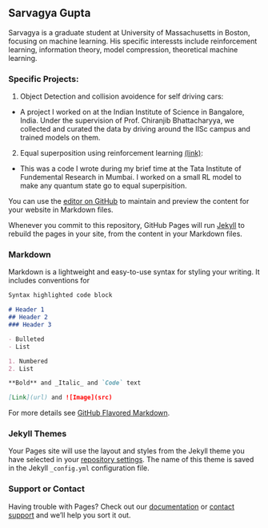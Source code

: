 ## Sarvagya Gupta

Sarvagya is a graduate student at University of Massachusetts in Boston, focusing on machine learning. His specific interessts include reinforcement learning, information theory, model compression, theoretical machine learning. 

### Specific Projects:

1. Object Detection and collision avoidence for self driving cars:

- A project I worked on at the Indian Institute of Science in Bangalore, India. Under the supervision of Prof. Chiranjib Bhattacharyya, we collected and curated the data by driving around the IISc campus and trained models on them. 

2. Equal superposition using reinforcement learning [(link)](https://bitbucket.org/Sarvagya8967/qc_code/src/master/):

- This was a code I wrote during my brief time at the Tata Institute of Fundemental Research in Mumbai. I worked on a small RL model to make any quantum state go to equal superpisition. 

You can use the [editor on GitHub](https://github.com/Flock1/Flock1.github.io/edit/main/index.md) to maintain and preview the content for your website in Markdown files.

Whenever you commit to this repository, GitHub Pages will run [Jekyll](https://jekyllrb.com/) to rebuild the pages in your site, from the content in your Markdown files.

### Markdown

Markdown is a lightweight and easy-to-use syntax for styling your writing. It includes conventions for

```markdown
Syntax highlighted code block

# Header 1
## Header 2
### Header 3

- Bulleted
- List

1. Numbered
2. List

**Bold** and _Italic_ and `Code` text

[Link](url) and ![Image](src)
```

For more details see [GitHub Flavored Markdown](https://guides.github.com/features/mastering-markdown/).

### Jekyll Themes

Your Pages site will use the layout and styles from the Jekyll theme you have selected in your [repository settings](https://github.com/Flock1/Flock1.github.io/settings/pages). The name of this theme is saved in the Jekyll `_config.yml` configuration file.

### Support or Contact

Having trouble with Pages? Check out our [documentation](https://docs.github.com/categories/github-pages-basics/) or [contact support](https://support.github.com/contact) and we’ll help you sort it out.
